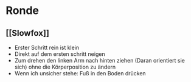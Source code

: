 # Ronde

## [[Slowfox]]

- Erster Schritt rein ist klein
- Direkt auf dem ersten schritt neigen
- Zum drehen den linken Arm nach hinten ziehen (Daran orientiert sie sich) ohne die Körperposition zu ändern
- Wenn ich unsicher stehe: Fuß in den Boden drücken


